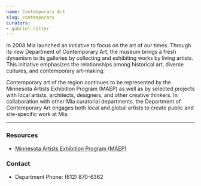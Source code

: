 ```yaml
---
name: Contemporary Art
slug: contemporary
curators:
- gabriel-ritter
---
```


In 2008 Mia launched an initiative to focus on the art of our times. Through its new Department of Contemporary Art, the museum brings a fresh dynamism to its galleries by collecting and exhibiting works by living artists. This initiative emphasizes the relationships among historical art, diverse cultures, and contemporary art-making.

Contemporary art of the region continues to be represented by the Minnesota Artists Exhibition Program (MAEP) as well as by selected projects with local artists, architects, designers, and other creative thinkers. In collaboration with other Mia curatorial departments, the Department of Contemporary Art engages both local and global artists to create public and site-specific work at Mia.

---

### Resources

* [Minnesota Artists Exhibition Program (MAEP)](http://new.artsmia.org/exhibitions/maep/)

### Contact
* Department Phone: (612) 870-6362
